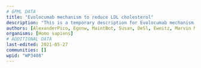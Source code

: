 ```yaml
---
# GPML DATA
title: "Evolocumab mechanism to reduce LDL cholesterol"
description: "This is a temporary description for Evolocumab mechanism to reduce LDL cholesterol"
authors: [AlexanderPico, Egonw, MaintBot, Susan, DeSl, Eweitz, Marvin M2]
organisms: [Homo sapiens]
# ADDITIONAL DATA
last-edited: 2021-05-27
communities: []
wpid: "WP3408"
---
```

